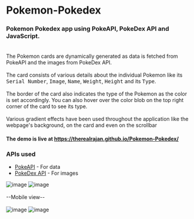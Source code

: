 # Pokemon-Pokedex
### Pokemon Pokedex app using PokeAPI, PokeDex API and JavaScript.<br><br>
The Pokemon cards are dynamically generated as data is fetched from PokeAPI and the images from PokeDex API.<br><br>
The card consists of various details about the individual Pokemon like its <kbd>Serial Number</kbd>, <kbd>Image</kbd>, <kbd>Name</kbd>, <kbd>Weight</kbd>, <kbd>Height</kbd> and its <kbd>Type</kbd>. <br><br>
The border of the card also indicates the type of the Pokemon as the color is set accordingly. You can also hover over the color blob on the top right corner of the card to see its type.<br><br>
Various gradient effects have been used throughout the application like the webpage's background, on the card and even on the scrollbar<br>
#### The demo is live at **https://therealrajan.github.io/Pokemon-Pokedex/**
### APIs used 
* [PokeAPI](https://pokeapi.co/) - For data<br>
* [PokeDex API](https://pokedevs.gitbook.io/pokedex/) - For images

![image](https://user-images.githubusercontent.com/22878736/133997220-41182022-03cf-4697-ac0c-2e7a38a35c93.png)
![image](https://user-images.githubusercontent.com/22878736/134000519-28a7754f-c377-4bcc-9a05-591191a2fef2.png)
<br><br>--Mobile view--<br><br>
![image](https://user-images.githubusercontent.com/22878736/134001190-1ee8b770-70cb-461c-8ade-ab681ef1fc55.png)
![image](https://user-images.githubusercontent.com/22878736/134001546-950cd63d-6b24-4bd1-83f6-e139d0a5f6db.png)

